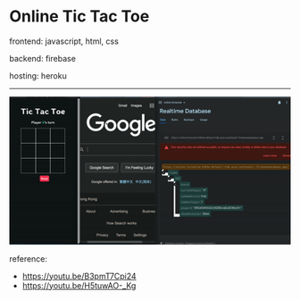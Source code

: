 # Online Tic Tac Toe

frontend: javascript, html, css

backend: firebase

hosting: heroku

---
![gif_two_local](./gif_two_local.gif)
    
reference:
- https://youtu.be/B3pmT7Cpi24
- https://youtu.be/H5tuwAO-_Kg